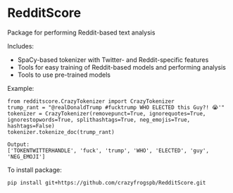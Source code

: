 # RedditScore
Package for performing Reddit-based text analysis

Includes:
- SpaCy-based tokenizer with Twitter- and Reddit-specific features
- Tools for easy training of Reddit-based models and performing analysis
- Tools to use pre-trained models

Example:

	from redditscore.CrazyTokenizer import CrazyTokenizer
	trump_rant = "@realDonaldTrump #fucktrump WHO ELECTED this Guy?! 😭'"
	tokenizer = CrazyTokenizer(removepunct=True, ignorequotes=True, ignorestopwords=True, splithashtags=True, neg_emojis=True, hashtags=False)
	tokenizer.tokenize_doc(trump_rant)

	Output:
	['TOKENTWITTERHANDLE', 'fuck', 'trump', 'WHO', 'ELECTED', 'guy', 'NEG_EMOJI']
	
To install package:

	pip install git+https://github.com/crazyfrogspb/RedditScore.git